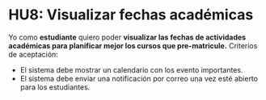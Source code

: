 # HU8: Visualizar fechas académicas

Yo como **estudiante** 
quiero poder **visualizar las fechas de actividades académicas para planificar mejor los cursos que pre-matricule.**
Criterios de aceptación:
- El sistema debe mostrar un calendario con los evento importantes.
- El sistema debe enviar una notificación por correo una vez esté abierto para los estudiantes.